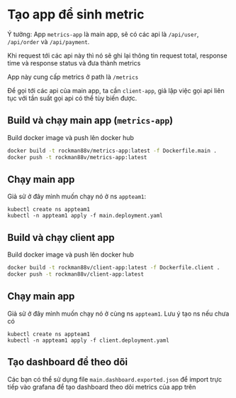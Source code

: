 # Tạo app để sinh metric
Ý tưởng: App `metrics-app` là main app, sẽ có các api là `/api/user`, `/api/order` và `/api/payment`.

Khi request tới các api này thì nó sẽ ghi lại thông tin request total, response time và response status và đưa thành metrics

App này cung cấp metrics ở path là `/metrics`

Để gọi tới các api của main app, ta cần `client-app`, giả lập việc gọi api liên tục với tần suất gọi api có thể tùy biến được.


## Build và chạy main app (`metrics-app`)
Build docker image và push lên docker hub
```bash
docker build -t rockman88v/metrics-app:latest -f Dockerfile.main .
docker push -t rockman88v/metrics-app:latest
```

## Chạy main app
Giả sử ở đây mình muốn chạy nó ở ns `appteam1`:
```
kubectl create ns appteam1
kubectl -n appteam1 apply -f main.deployment.yaml
```

## Build và chạy client app
Build docker image và push lên docker hub
```bash
docker build -t rockman88v/client-app:latest -f Dockerfile.client .
docker push -t rockman88v/client-app:latest
```

## Chạy main app
Giả sử ở đây mình muốn chạy nó ở cùng ns `appteam1`. Lưu ý tạo ns nếu chưa có
```
kubectl create ns appteam1 
kubectl -n appteam1 apply -f client.deployment.yaml
```

## Tạo dashboard để theo dõi
Các bạn có thể sử dụng file `main.dashboard.exported.json` để import trực tiếp vào grafana để tạo dashboard theo dõi metrics của app trên